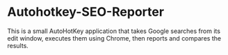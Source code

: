 # Autohotkey-SEO-Reporter
This is a small AutoHotKey application that takes Google searches from its edit window, executes them using Chrome, then reports and compares the results.
